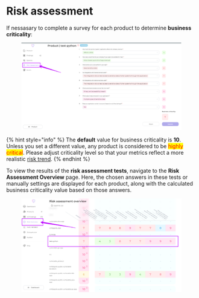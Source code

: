 # Risk assessment

If nessasary to complete a survey for each product to determine **business criticality**:

<figure><img src="../../../.gitbook/assets/prod risk.png" alt=""><figcaption></figcaption></figure>

{% hint style="info" %}
The **default** value for business criticality is **10**. Unless you set a different value, any product is considered to be <mark style="color:red;">highly critical</mark>. Please adjust criticality level so that your metrics reflect a more realistic [risk trend](https://docs.whitespots.io/appsec-portal/features/security-metrics/wrt-weighted-risk-trend).
{% endhint %}

To view the results of the **risk assessment tests**, navigate to the **Risk Assessment Overview** page. Here, the chosen answers in these tests or manually settings are displayed for each product, along with the calculated business criticality value based on those answers.

<figure><img src="../../../.gitbook/assets/risk overv.png" alt=""><figcaption></figcaption></figure>

